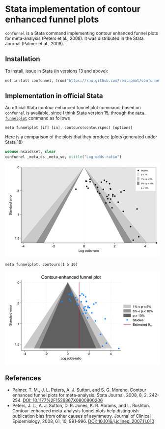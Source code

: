 # Stata implementation of contour enhanced funnel plots

`confunnel` is a Stata command implementing contour enhanced funnel plots for meta-analysis (Peters et al., 2008). It was distributed in the Stata Journal (Palmer et al., 2008).

## Installation

To install, issue in Stata (in versions 13 and above):

```stata
net install confunnel, from("https://raw.github.com/remlapmot/confunnel-stata/master/")
```

## Implementation in official Stata

An official Stata contour enhanced funnel plot command, based on `confunnel` is available, since I think Stata version 15, through the [`meta funnelplot`](https://www.stata.com/manuals/metametafunnelplot.pdf) command as follows

```
meta funnelplot [if] [in], contours(contourspec) [options]
```

Here is a comparison of the plots that they produce (plots generated under Stata 18)

```stata
webuse nsaidsset, clear
confunnel _meta_es _meta_se, xtitle("Log odds-ratio")
```

![Contour enhanced funnel plot generated using confunnel](./img/confunnel.png)

```stata
meta funnelplot, contours(1 5 10)
```

![Contour enhanced funnel plot generated using meta funnel](./img/metafunnel.png)

## References

- Palmer, T. M., J. L. Peters, A. J. Sutton, and S. G. Moreno. Contour enhanced funnel plots for meta-analysis. Stata Journal, 2008, 8, 2, 242-254. [DOI: 10.1177%2F1536867X0800800206](https://doi.org/10.1177%2F1536867X0800800206)
- Peters, J. L., A. J. Sutton, D. R. Jones, K. R. Abrams, and L. Rushton. Contour-enhanced meta-analysis funnel plots help distinguish publication bias from other causes of asymmetry. Journal of Clinical Epidemiology, 2008, 61, 10, 991-996. [DOI: 10.1016/j.jclinepi.2007.11.010](https://doi.org/10.1016/j.jclinepi.2007.11.010)

